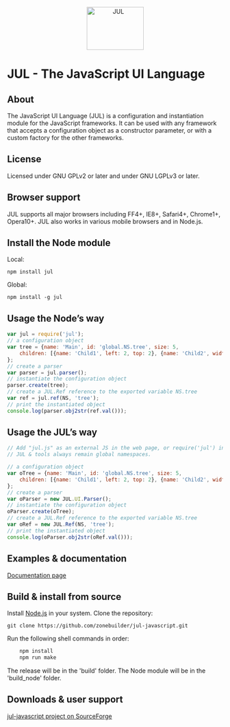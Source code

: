 <p align="center">
<img alt="JUL" src="https://zonebuilder.github.io/media/ela100.png" width="133" height="100" />
</p>

JUL - The JavaScript UI Language
================================

About
-----

The JavaScript UI Language (JUL) is a configuration and instantiation module 
for the JavaScript frameworks.
It can be used with any framework that accepts a configuration object 
as a constructor parameter, or with a custom factory for the other frameworks.

License
-------
 
 Licensed under GNU GPLv2 or later and under GNU LGPLv3 or later.
 
Browser support
---------------

JUL supports all major browsers including FF4+, IE8+, Safari4+, Chrome1+, Opera10+.
JUL also works in various mobile browsers and in Node.js. 

Install the Node module
-----------------------

Local:

`npm install jul`

Global:

`npm install -g jul`


Usage the Node’s way
--------------------

```javascript
var jul = require('jul');
// a configuration object
var tree = {name: 'Main', id: 'global.NS.tree', size: 5,
	children: [{name: 'Child1', left: 2, top: 2}, {name: 'Child2', widths: [4, 8, 12]}]
};
// create a parser
var parser = jul.parser();
// instantiate the configuration object
parser.create(tree);
// create a JUL.Ref reference to the exported variable NS.tree
var ref = jul.ref(NS, 'tree');
// print the instantiated object
console.log(parser.obj2str(ref.val()));
````

Usage the JUL’s way
-------------------

```javascript
// Add "jul.js" as an external JS in the web page, or require('jul') in Node.
// JUL & tools always remain global namespaces.

// a configuration object
var oTree = {name: 'Main', id: 'global.NS.tree', size: 5,
	children: [{name: 'Child1', left: 2, top: 2}, {name: 'Child2', widths: [4, 8, 12]}]
};
// create a parser
var oParser = new JUL.UI.Parser();
// instantiate the configuration object
oParser.create(oTree);
// create a JUL.Ref reference to the exported variable NS.tree
var oRef = new JUL.Ref(NS, 'tree');
// print the instantiated object
console.log(oParser.obj2str(oRef.val()));
````

Examples & documentation
------------------------

[Documentation page](https://zonebuilder.github.io/jul/index.html)

Build & install from source
---------------------------

Install [Node.js](https://nodejs.org/) in your system.
Clone the repository:

`git clone https://github.com/zonebuilder/jul-javascript.git`

Run the following shell commands in order:

```bash
	npm install
	npm run make
```
The release will be in the 'build' folder. The Node module will be in the 'build_node' folder.

Downloads & user support
------------------------

[jul-javascript project on SourceForge](http://sourceforge.net/projects/jul-javascript/)

